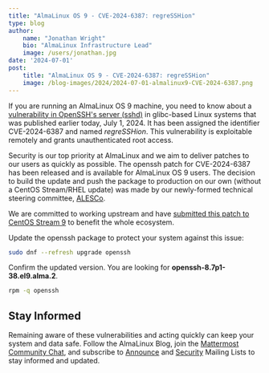 ```yaml
---
title: "AlmaLinux OS 9 - CVE-2024-6387: regreSSHion"
type: blog
author: 
    name: "Jonathan Wright"
    bio: "AlmaLinux Infrastructure Lead"
    image: /users/jonathan.jpg
date: '2024-07-01'
post:
    title: "AlmaLinux OS 9 - CVE-2024-6387: regreSSHion"
    image: /blog-images/2024/2024-07-01-almalinux9-CVE-2024-6387.png
---
```

If you are running an AlmaLinux OS 9 machine, you need to know about a [vulnerability in OpenSSH's server (sshd)](https://openwall.com/lists/oss-security/2024/07/01/3) in glibc-based Linux systems that was published earlier today, July 1, 2024. It has been assigned the identifier CVE-2024-6387 and named *regreSSHion*. This vulnerability is exploitable remotely and grants unauthenticated root access. 

Security is our top priority at AlmaLinux and we aim to deliver patches to our users as quickly as possible. The openssh patch for CVE-2024-6387 has been released and is available for AlmaLinux OS 9 users. The decision to build the update and push the package to production on our own (without a CentOS Stream/RHEL update) was made by our newly-formed technical steering committee, [ALESCo](https://almalinux.org/blog/2024-05-21-introducing-alesco/).

We are committed to working upstream and have [submitted this patch to CentOS Stream 9](https://gitlab.com/redhat/centos-stream/rpms/openssh/-/merge_requests/77) to benefit the whole ecosystem.

Update the openssh package to protect your system against this issue:

```bash
sudo dnf --refresh upgrade openssh
```

Confirm the updated version. You are looking for **openssh-8.7p1-38.el9.alma.2**.

```bash
rpm -q openssh
```

## Stay Informed

Remaining aware of these vulnerabilities and acting quickly can keep your system and data safe. Follow the AlmaLinux Blog, join the [Mattermost Community Chat](https://chat.almalinux.org/), and subscribe to [Announce](https://lists.almalinux.org/mailman3/lists/announce.lists.almalinux.org/) and [Security](https://lists.almalinux.org/mailman3/lists/security.lists.almalinux.org/) Mailing Lists to stay informed and updated.
